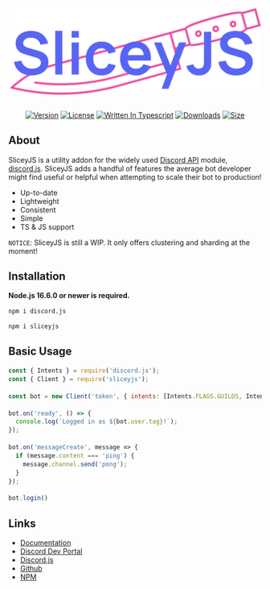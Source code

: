 <p align="center">
  <img align="center" width="700" height="auto" src= "./docs/public/banner.png" alt="SliceyJS" />
  <br>
  <br>
  <p align="center">
    <a href="/"><img src="https://img.shields.io/github/package-json/v/NobUwU/sliceyjs?style=for-the-badge" alt="Version"/><a/>
    <a href="/"><img src="https://img.shields.io/github/license/NobUwU/sliceyjs?style=for-the-badge" alt="License"/><a/>
    <a href="/"><img src="https://img.shields.io/github/languages/top/NobUwU/sliceyjs?style=for-the-badge" alt="Written In Typescript"/><a/>
    <a href="https://www.npmjs.com/package/sliceyjs"><img src="https://img.shields.io/npm/dt/sliceyjs?style=for-the-badge" alt="Downloads"/><a/>
    <a href="/"><img src="https://img.shields.io/github/repo-size/NobUwU/sliceyjs?label=Size&style=for-the-badge" alt="Size"/><a/>
  </p>
</p>


      
## About
SliceyJS is a utility addon for the widely used [Discord API](https://discord.com/developers/docs/intro) module, [discord.js](https://github.com/discordjs/discord.js). SliceyJS adds a handful of features the average bot developer might find useful or helpful when attempting to scale their bot to production!

- Up-to-date
- Lightweight
- Consistent
- Simple
- TS & JS support

`NOTICE`: SliceyJS is still a WIP. It only offers clustering and sharding at the moment!
      
## Installation
**Node.js 16.6.0 or newer is required.**

```sh-session
npm i discord.js
```
      
```sh-session
npm i sliceyjs
```
      
## Basic Usage
```js
const { Intents } = require('discord.js');
const { Client } = require('sliceyjs');

const bot = new Client('token', { intents: [Intents.FLAGS.GUILDS, Intents.FLAGS.GUILD_MESSAGES] });

bot.on('ready', () => {
  console.log(`Logged in as ${bot.user.tag}!`);
});

bot.on('messageCreate', message => {
  if (message.content === 'ping') {
    message.channel.send('pong');
  }
});

bot.login()
```
## Links

- [Documentation](https://nobuwu.github.io/sliceyjs/)
- [Discord Dev Portal](https://discord.com/developers/docs/intro)
- [Discord.js](https://discord.js.org/#/)
- [Github](https://github.com/nobuwu/sliceyjs)
- [NPM](https://www.npmjs.com/package/sliceyjs)
